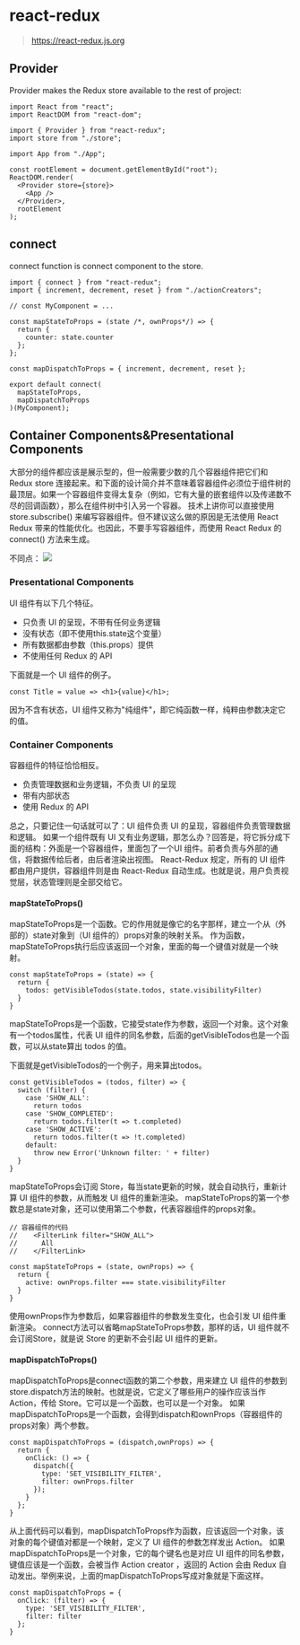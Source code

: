 # react-redux
> https://react-redux.js.org

## Provider
Provider makes the Redux store available to the rest of project:
```
import React from "react";
import ReactDOM from "react-dom";

import { Provider } from "react-redux";
import store from "./store";

import App from "./App";

const rootElement = document.getElementById("root");
ReactDOM.render(
  <Provider store={store}>
    <App />
  </Provider>,
  rootElement
);
```

## connect
connect function is connect component to the store.
```
import { connect } from "react-redux";
import { increment, decrement, reset } from "./actionCreators";

// const MyComponent = ...

const mapStateToProps = (state /*, ownProps*/) => {
  return {
    counter: state.counter
  };
};

const mapDispatchToProps = { increment, decrement, reset };

export default connect(
  mapStateToProps,
  mapDispatchToProps
)(MyComponent);

```


## Container Components&Presentational Components
大部分的组件都应该是展示型的，但一般需要少数的几个容器组件把它们和 Redux store 连接起来。和下面的设计简介并不意味着容器组件必须位于组件树的最顶层。如果一个容器组件变得太复杂（例如，它有大量的嵌套组件以及传递数不尽的回调函数），那么在组件树中引入另一个容器。
技术上讲你可以直接使用 store.subscribe() 来编写容器组件。但不建议这么做的原因是无法使用 React Redux 带来的性能优化。也因此，不要手写容器组件，而使用 React Redux 的 connect() 方法来生成。

不同点：
![](https://i.imgur.com/vODFO2m.png)

### Presentational Components
UI 组件有以下几个特征。

- 只负责 UI 的呈现，不带有任何业务逻辑
- 没有状态（即不使用this.state这个变量）
- 所有数据都由参数（this.props）提供
- 不使用任何 Redux 的 API

下面就是一个 UI 组件的例子。
```
const Title = value => <h1>{value}</h1>;
```
因为不含有状态，UI 组件又称为"纯组件"，即它纯函数一样，纯粹由参数决定它的值。

### Container Components

容器组件的特征恰恰相反。

- 负责管理数据和业务逻辑，不负责 UI 的呈现
- 带有内部状态
- 使用 Redux 的 API

总之，只要记住一句话就可以了：UI 组件负责 UI 的呈现，容器组件负责管理数据和逻辑。
如果一个组件既有 UI 又有业务逻辑，那怎么办？回答是，将它拆分成下面的结构：外面是一个容器组件，里面包了一个UI 组件。前者负责与外部的通信，将数据传给后者，由后者渲染出视图。
React-Redux 规定，所有的 UI 组件都由用户提供，容器组件则是由 React-Redux 自动生成。也就是说，用户负责视觉层，状态管理则是全部交给它。

#### mapStateToProps()
mapStateToProps是一个函数。它的作用就是像它的名字那样，建立一个从（外部的）state对象到（UI 组件的）props对象的映射关系。
作为函数，mapStateToProps执行后应该返回一个对象，里面的每一个键值对就是一个映射。
```
const mapStateToProps = (state) => {
  return {
    todos: getVisibleTodos(state.todos, state.visibilityFilter)
  }
}
```
mapStateToProps是一个函数，它接受state作为参数，返回一个对象。这个对象有一个todos属性，代表 UI 组件的同名参数，后面的getVisibleTodos也是一个函数，可以从state算出 todos 的值。

下面就是getVisibleTodos的一个例子，用来算出todos。
```
const getVisibleTodos = (todos, filter) => {
  switch (filter) {
    case 'SHOW_ALL':
      return todos
    case 'SHOW_COMPLETED':
      return todos.filter(t => t.completed)
    case 'SHOW_ACTIVE':
      return todos.filter(t => !t.completed)
    default:
      throw new Error('Unknown filter: ' + filter)
  }
}
```
mapStateToProps会订阅 Store，每当state更新的时候，就会自动执行，重新计算 UI 组件的参数，从而触发 UI 组件的重新渲染。
mapStateToProps的第一个参数总是state对象，还可以使用第二个参数，代表容器组件的props对象。
```
// 容器组件的代码
//    <FilterLink filter="SHOW_ALL">
//      All
//    </FilterLink>

const mapStateToProps = (state, ownProps) => {
  return {
    active: ownProps.filter === state.visibilityFilter
  }
}
```

使用ownProps作为参数后，如果容器组件的参数发生变化，也会引发 UI 组件重新渲染。
connect方法可以省略mapStateToProps参数，那样的话，UI 组件就不会订阅Store，就是说 Store 的更新不会引起 UI 组件的更新。

#### mapDispatchToProps()
mapDispatchToProps是connect函数的第二个参数，用来建立 UI 组件的参数到store.dispatch方法的映射。也就是说，它定义了哪些用户的操作应该当作 Action，传给 Store。它可以是一个函数，也可以是一个对象。
如果mapDispatchToProps是一个函数，会得到dispatch和ownProps（容器组件的props对象）两个参数。

```
const mapDispatchToProps = (dispatch,ownProps) => {
  return {
    onClick: () => {
      dispatch({
        type: 'SET_VISIBILITY_FILTER',
        filter: ownProps.filter
      });
    }
  };
}

```

从上面代码可以看到，mapDispatchToProps作为函数，应该返回一个对象，该对象的每个键值对都是一个映射，定义了 UI 组件的参数怎样发出 Action。
如果mapDispatchToProps是一个对象，它的每个键名也是对应 UI 组件的同名参数，键值应该是一个函数，会被当作 Action creator ，返回的 Action 会由 Redux 自动发出。举例来说，上面的mapDispatchToProps写成对象就是下面这样。

```
const mapDispatchToProps = {
  onClick: (filter) => {
    type: 'SET_VISIBILITY_FILTER',
    filter: filter
  };
}
```